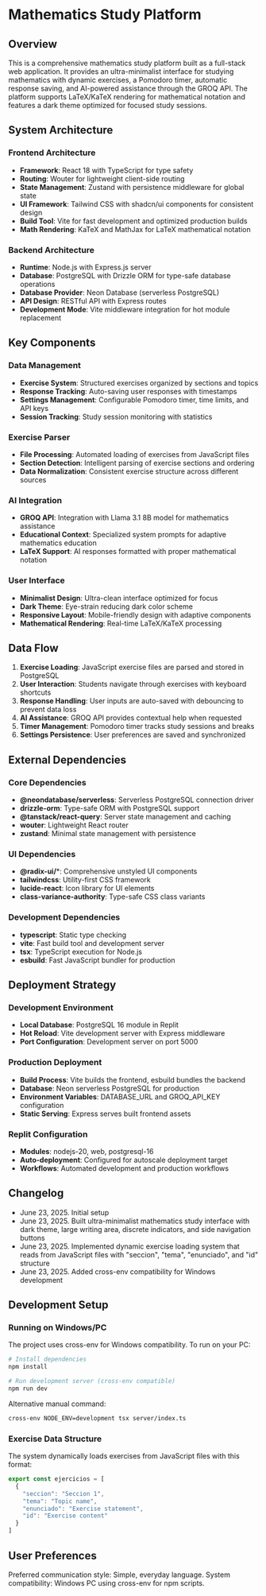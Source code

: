 # Mathematics Study Platform

## Overview

This is a comprehensive mathematics study platform built as a full-stack web application. It provides an ultra-minimalist interface for studying mathematics with dynamic exercises, a Pomodoro timer, automatic response saving, and AI-powered assistance through the GROQ API. The platform supports LaTeX/KaTeX rendering for mathematical notation and features a dark theme optimized for focused study sessions.

## System Architecture

### Frontend Architecture
- **Framework**: React 18 with TypeScript for type safety
- **Routing**: Wouter for lightweight client-side routing
- **State Management**: Zustand with persistence middleware for global state
- **UI Framework**: Tailwind CSS with shadcn/ui components for consistent design
- **Build Tool**: Vite for fast development and optimized production builds
- **Math Rendering**: KaTeX and MathJax for LaTeX mathematical notation

### Backend Architecture
- **Runtime**: Node.js with Express.js server
- **Database**: PostgreSQL with Drizzle ORM for type-safe database operations
- **Database Provider**: Neon Database (serverless PostgreSQL)
- **API Design**: RESTful API with Express routes
- **Development Mode**: Vite middleware integration for hot module replacement

## Key Components

### Data Management
- **Exercise System**: Structured exercises organized by sections and topics
- **Response Tracking**: Auto-saving user responses with timestamps
- **Settings Management**: Configurable Pomodoro timer, time limits, and API keys
- **Session Tracking**: Study session monitoring with statistics

### Exercise Parser
- **File Processing**: Automated loading of exercises from JavaScript files
- **Section Detection**: Intelligent parsing of exercise sections and ordering
- **Data Normalization**: Consistent exercise structure across different sources

### AI Integration
- **GROQ API**: Integration with Llama 3.1 8B model for mathematics assistance
- **Educational Context**: Specialized system prompts for adaptive mathematics education
- **LaTeX Support**: AI responses formatted with proper mathematical notation

### User Interface
- **Minimalist Design**: Ultra-clean interface optimized for focus
- **Dark Theme**: Eye-strain reducing dark color scheme
- **Responsive Layout**: Mobile-friendly design with adaptive components
- **Mathematical Rendering**: Real-time LaTeX/KaTeX processing

## Data Flow

1. **Exercise Loading**: JavaScript exercise files are parsed and stored in PostgreSQL
2. **User Interaction**: Students navigate through exercises with keyboard shortcuts
3. **Response Handling**: User inputs are auto-saved with debouncing to prevent data loss
4. **AI Assistance**: GROQ API provides contextual help when requested
5. **Timer Management**: Pomodoro timer tracks study sessions and breaks
6. **Settings Persistence**: User preferences are saved and synchronized

## External Dependencies

### Core Dependencies
- **@neondatabase/serverless**: Serverless PostgreSQL connection driver
- **drizzle-orm**: Type-safe ORM with PostgreSQL support
- **@tanstack/react-query**: Server state management and caching
- **wouter**: Lightweight React router
- **zustand**: Minimal state management with persistence

### UI Dependencies
- **@radix-ui/***: Comprehensive unstyled UI components
- **tailwindcss**: Utility-first CSS framework
- **lucide-react**: Icon library for UI elements
- **class-variance-authority**: Type-safe CSS class variants

### Development Dependencies
- **typescript**: Static type checking
- **vite**: Fast build tool and development server
- **tsx**: TypeScript execution for Node.js
- **esbuild**: Fast JavaScript bundler for production

## Deployment Strategy

### Development Environment
- **Local Database**: PostgreSQL 16 module in Replit
- **Hot Reload**: Vite development server with Express middleware
- **Port Configuration**: Development server on port 5000

### Production Deployment
- **Build Process**: Vite builds the frontend, esbuild bundles the backend
- **Database**: Neon serverless PostgreSQL for production
- **Environment Variables**: DATABASE_URL and GROQ_API_KEY configuration
- **Static Serving**: Express serves built frontend assets

### Replit Configuration
- **Modules**: nodejs-20, web, postgresql-16
- **Auto-deployment**: Configured for autoscale deployment target
- **Workflows**: Automated development and production workflows

## Changelog

- June 23, 2025. Initial setup
- June 23, 2025. Built ultra-minimalist mathematics study interface with dark theme, large writing area, discrete indicators, and side navigation buttons
- June 23, 2025. Implemented dynamic exercise loading system that reads from JavaScript files with "seccion", "tema", "enunciado", and "id" structure
- June 23, 2025. Added cross-env compatibility for Windows development

## Development Setup

### Running on Windows/PC
The project uses cross-env for Windows compatibility. To run on your PC:

```bash
# Install dependencies
npm install

# Run development server (cross-env compatible)
npm run dev
```

Alternative manual command:
```bash
cross-env NODE_ENV=development tsx server/index.ts
```

### Exercise Data Structure
The system dynamically loads exercises from JavaScript files with this format:
```javascript
export const ejercicios = [
  {
    "seccion": "Seccion 1",
    "tema": "Topic name",
    "enunciado": "Exercise statement",
    "id": "Exercise content"
  }
]
```

## User Preferences

Preferred communication style: Simple, everyday language.
System compatibility: Windows PC using cross-env for npm scripts.